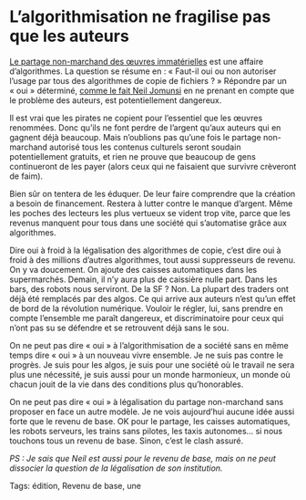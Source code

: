 # L’algorithmisation ne fragilise pas que les auteurs

[Le partage non-marchand des œuvres immatérielles](http://blog.tcrouzet.com/2014/06/26/la-legalisation-des-echanges-non-marchands-est-elle-constitutionnelle/) est une affaire d’algorithmes. La question se résume en : « Faut-il oui ou non autoriser l’usage par tous des algorithmes de copie de fichiers ? » Répondre par un « oui » déterminé, [comme le fait Neil Jomunsi](http://page42.org/pas-en-mon-nom-partage-et-droit-d-auteur-a-l-epreuve-d-internet/) en ne prenant en compte que le problème des auteurs, est potentiellement dangereux.

Il est vrai que les pirates ne copient pour l’essentiel que les œuvres renommées. Donc qu’ils ne font perdre de l’argent qu’aux auteurs qui en gagnent déjà beaucoup. Mais n’oublions pas qu’une fois le partage non-marchand autorisé tous les contenus culturels seront soudain potentiellement gratuits, et rien ne prouve que beaucoup de gens continueront de les payer (alors ceux qui ne faisaient que survivre crèveront de faim).

Bien sûr on tentera de les éduquer. De leur faire comprendre que la création a besoin de financement. Restera à lutter contre le manque d’argent. Même les poches des lecteurs les plus vertueux se vident trop vite, parce que les revenus manquent pour tous dans une société qui s’automatise grâce aux algorithmes.

Dire oui à froid à la légalisation des algorithmes de copie, c’est dire oui à froid à des millions d’autres algorithmes, tout aussi suppresseurs de revenu. On y va doucement. On ajoute des caisses automatiques dans les supermarchés. Demain, il n’y aura plus de caissière nulle part. Dans les bars, des robots nous serviront. De la SF ? Non. La plupart des traders ont déjà été remplacés par des algos. Ce qui arrive aux auteurs n’est qu’un effet de bord de la révolution numérique. Vouloir le régler, lui, sans prendre en compte l’ensemble me paraît dangereux, et discriminatoire pour ceux qui n’ont pas su se défendre et se retrouvent déjà sans le sou.

On ne peut pas dire « oui » à l’algorithmisation de a société sans en même temps dire « oui » à un nouveau vivre ensemble. Je ne suis pas contre le progrès. Je suis pour les algos, je suis pour une société où le travail ne sera plus une nécessité, je suis aussi pour un monde harmonieux, un monde où chacun jouit de la vie dans des conditions plus qu’honorables.

On ne peut pas dire « oui » à légalisation du partage non-marchand sans proposer en face un autre modèle. Je ne vois aujourd’hui aucune idée aussi forte que le revenu de base. OK pour le partage, les caisses automatiques, les robots serveurs, les trains sans pilotes, les taxis autonomes… si nous touchons tous un revenu de base. Sinon, c’est le clash assuré.

*PS : Je sais que Neil est aussi pour le revenu de base, mais on ne peut dissocier la question de la légalisation de son institution.*

Tags: édition, Revenu de base, une